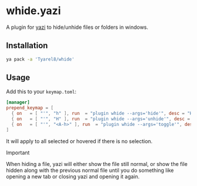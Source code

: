 # whide.yazi

A plugin for [yazi](https://github.com/sxyazi/yazi) to hide/unhide files or folders in windows.

## Installation

```sh
ya pack -a 'Tyarel8/whide'
```

## Usage

Add this to your `keymap.toml`:

```toml
[manager]
prepend_keymap = [
  { on   = [ "'", "h" ], run  = "plugin whide --args='hide'", desc = "Hide files" },
  { on   = [ "'", "H" ], run  = "plugin whide --args='unhide'", desc = "Unhide files" },
  { on   = [ "'", "<A-h>" ], run  = "plugin whide --args='toggle'", desc = "Toggle hidden status" },
]
```

It will apply to all selected or hovered if there is no selection.

> [!IMPORTANT]
> When hiding a file, yazi will either show the file still normal, or show the file hidden
> along with the previous normal file until you do something
> like opening a new tab or closing yazi and opening it again.


